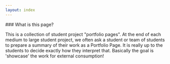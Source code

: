 ```yaml
---
layout: index
---
```

<div class="container">
  <section id="main_content">
### What is this page?

This is a collection of student project "portfolio pages". At the end of each medium to large student project, we often ask a student or team of students to prepare a summary of their work as a Portfolio Page. It is really up to the students to decide exactly how they interpret that. Basically the goal is 'showcase' the work for external consumption!

  </section>
</div>